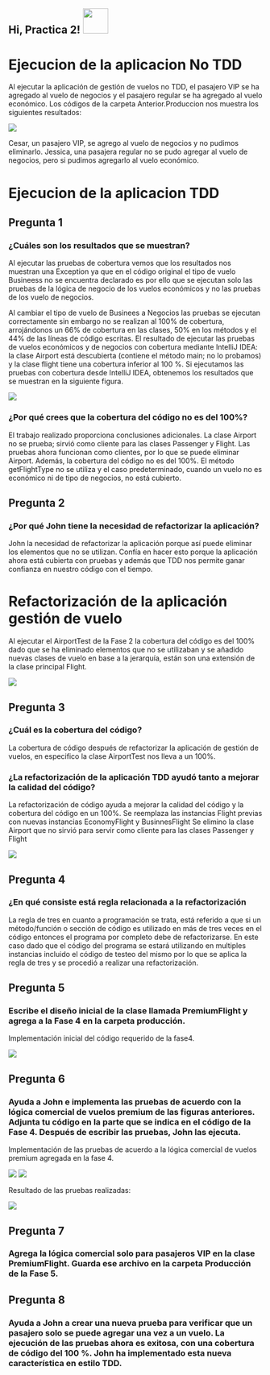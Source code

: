 <h2> Hi, Practica 2! <img src="https://i.imgur.com/jbvlrax.gif" width="50"></h2>

<!--# Fase 0-->
# Ejecucion de la aplicacion No TDD

Al ejecutar la aplicación  de gestión de vuelos no TDD, el pasajero VIP se ha agregado al vuelo de negocios y el pasajero regular se ha agregado al vuelo económico.
Los códigos de la carpeta Anterior.Produccion nos muestra los siguientes resultados:

<img src="https://github.com/CarlosMoscol/Practica2PDD/blob/master/PruebasImagenes/Fase0.png">

Cesar, un pasajero VIP, se agrego al vuelo de negocios y no pudimos eliminarlo.
Jessica, una pasajera regular no se pudo agregar al vuelo de negocios, pero si pudimos agregarlo al vuelo económico.

<!--# Fase 1-->
# Ejecucion de la aplicacion TDD
## Pregunta 1
### ¿Cuáles son los resultados que se muestran?

Al ejecutar las pruebas de cobertura vemos que los resultados nos muestran una Exception ya que en el código original el tipo de vuelo Busineess no se encuentra declarado es por ello que se ejecutan solo las pruebas de la lógica de negocio de los vuelos económicos y no las pruebas de los vuelo de negocios.

Al cambiar el tipo de vuelo de Businees a Negocios las pruebas se ejecutan correctamente sin embargo no se realizan al 100% de cobertura, arrojándonos un 66% de cobertura en las clases, 50% en los métodos y el 44% de las líneas de código escritas.
El resultado de ejecutar las pruebas de vuelos económicos y de negocios con cobertura mediante IntelliJ IDEA: la clase Airport está descubierta (contiene el método main; no lo probamos) y la clase flight tiene una cobertura inferior al 100 %.
Si ejecutamos las pruebas con cobertura desde IntelliJ IDEA, obtenemos los resultados que se muestran en la siguiente figura.

<img src="https://github.com/CarlosMoscol/Practica2PDD/blob/master/PruebasImagenes/Fase1.png">

### ¿Por qué crees que la cobertura del código no es del 100%?

El trabajo realizado proporciona conclusiones adicionales. La clase Airport no se prueba; sirvió como cliente para las clases Passenger y Flight. Las pruebas ahora funcionan como clientes, por lo que se puede eliminar Airport. Además, la cobertura del código no es del 100%. El método getFlightType no se utiliza y el caso predeterminado, cuando un vuelo no es económico ni de tipo de negocios, no está cubierto. 

## Pregunta 2
### ¿Por qué John tiene la necesidad de refactorizar la aplicación?

John la necesidad de refactorizar la aplicación porque así puede eliminar los elementos que no se utilizan. Confía en hacer esto porque la aplicación ahora está cubierta con pruebas y además que TDD nos permite ganar confianza en nuestro código con el tiempo.

<!--# Fase 2-->

# Refactorización de la aplicación gestión de vuelo

Al ejecutar el AirportTest de la Fase 2 la cobertura del código es del 100% dado que se ha eliminado elementos que no se utilizaban y se añadido nuevas clases de vuelo en base a la jerarquía, están son una extensión de la clase principal Flight.

<img src="https://github.com/CarlosMoscol/Practica2PDD/blob/master/PruebasImagenes/Fase2.png">

## Pregunta 3

### ¿Cuál es la cobertura del código?

La cobertura de código después de refactorizar la aplicación de gestión de vuelos, en especifico la clase AirportTest nos lleva a un 100%.

### ¿La refactorización de la aplicación TDD ayudó tanto a mejorar la calidad del código?

La refactorización de código ayuda a mejorar la calidad del código y la cobertura del código en un 100%.
Se reemplaza las instancias Flight previas con nuevas instancias EconomyFlight y BusinnesFlight
Se elimino la clase Airport que no sirvió para servir como cliente para las clases Passenger y Flight

<!--# Fase 3-->
<img src="https://github.com/CarlosMoscol/Practica2PDD/blob/master/PruebasImagenes/Fase3.png">


## Pregunta 4

### ¿En qué consiste está regla relacionada a la refactorización

La regla de tres en cuanto a programación se trata, está referido a que si un método/función o sección de código es utilizado en más de tres veces en el código entonces el programa por completo debe de refactorizarse.
En este caso dado que el código del programa se estará utilizando en multiples instancias incluido el código de testeo del mismo por lo que se aplica la regla de tres y se procedió a realizar una refactorización.
<!--# Fase 4-->

## Pregunta 5

### Escribe el diseño inicial de la clase llamada PremiumFlight y agrega a la Fase 4 en la carpeta producción.

Implementación inicial del código requerido de la fase4.

<img src="https://github.com/CarlosMoscol/Practica2PDD/blob/master/PruebasImagenes/Fase4.png">

## Pregunta 6

### Ayuda a John e implementa las pruebas de acuerdo con la lógica comercial de vuelos premium de las figuras anteriores. Adjunta tu código en la parte que se indica en el código de la Fase 4. Después de escribir las pruebas, John las ejecuta.

Implementación de las pruebas de acuerdo a la lógica comercial de vuelos premium agregada en la fase 4.

<img src="https://github.com/CarlosMoscol/Practica2PDD/blob/master/PruebasImagenes/Fase4_test_1.png">

<img src="https://github.com/CarlosMoscol/Practica2PDD/blob/master/PruebasImagenes/Fase4_test_2.png">

Resultado de las pruebas realizadas:

<img src="https://github.com/CarlosMoscol/Practica2PDD/blob/master/PruebasImagenes/Fase4_test_run.png">

## Pregunta 7

### Agrega la lógica comercial solo para pasajeros VIP en la clase PremiumFlight. Guarda ese archivo en la carpeta Producción de la Fase 5.

## Pregunta 8

### Ayuda a John a crear una nueva prueba para verificar que un pasajero solo se puede agregar una vez a un vuelo. La ejecución de las pruebas ahora es exitosa, con una cobertura de código del 100 %. John ha implementado esta nueva característica en estilo TDD.

